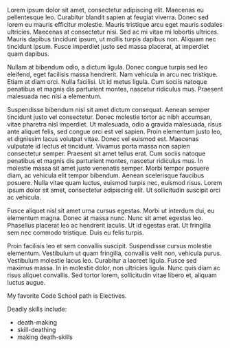 Lorem ipsum dolor sit amet, consectetur adipiscing elit. Maecenas eu pellentesque leo. Curabitur blandit sapien at feugiat viverra. Donec sed lorem eu mauris efficitur molestie. Mauris tristique arcu eget mauris sodales ultricies. Maecenas at consectetur nisi. Sed ac mi vitae mi lobortis ultrices. Mauris dapibus tincidunt ipsum, ut mollis turpis dapibus non. Aliquam nec tincidunt ipsum. Fusce imperdiet justo sed massa placerat, at imperdiet quam dapibus.

Nullam at bibendum odio, a dictum ligula. Donec congue turpis sed leo eleifend, eget facilisis massa hendrerit. Nam vehicula in arcu nec tristique. Etiam at diam orci. Nulla facilisi. Ut id metus ligula. Cum sociis natoque penatibus et magnis dis parturient montes, nascetur ridiculus mus. Praesent malesuada nec nisi a elementum.

Suspendisse bibendum nisl sit amet dictum consequat. Aenean semper tincidunt justo vel consectetur. Donec molestie tortor ac nibh accumsan, vitae pharetra nisl imperdiet. Ut malesuada, odio a gravida malesuada, risus ante aliquet felis, sed congue orci est vel sapien. Proin elementum justo leo, et dignissim lacus volutpat vitae. Donec vel euismod est. Maecenas vulputate id lectus et tincidunt. Vivamus porta massa non sapien consectetur semper. Praesent sit amet tellus erat. Cum sociis natoque penatibus et magnis dis parturient montes, nascetur ridiculus mus. In molestie massa sit amet justo venenatis semper. Morbi tempor posuere diam, ac vehicula elit tempor bibendum. Aenean scelerisque faucibus posuere. Nulla vitae quam luctus, euismod turpis nec, euismod risus. Lorem ipsum dolor sit amet, consectetur adipiscing elit. Ut sollicitudin suscipit orci ac vehicula.

Fusce aliquet nisl sit amet urna cursus egestas. Morbi ut interdum dui, eu elementum magna. Donec at massa nunc. Nunc sit amet egestas leo. Phasellus placerat leo ac hendrerit iaculis. Ut id egestas erat. Ut fringilla sem nec commodo tristique. Duis eu felis turpis.

Proin facilisis leo et sem convallis suscipit. Suspendisse cursus molestie elementum. Vestibulum ut quam fringilla, convallis velit non, vehicula purus. Vestibulum molestie lacus leo. Curabitur a laoreet ligula. Fusce sed maximus massa. In in molestie dolor, non ultricies ligula. Nunc quis diam ac risus aliquet convallis. Sed tortor lorem, sollicitudin vitae libero et, aliquam luctus augue.

My favorite Code School path is Electives.

Deadly skills include:
* death-making
* skill-deathing
* making death-skills
